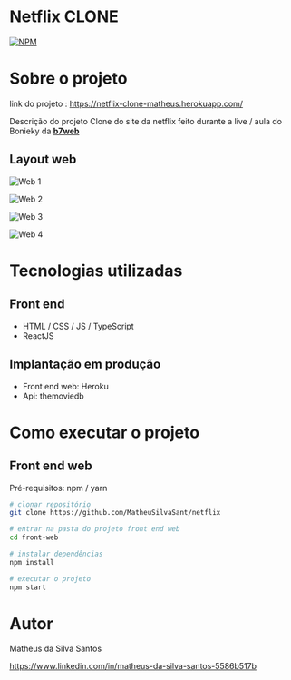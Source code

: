 # Netflix CLONE
[![NPM](https://img.shields.io/badge/License-MIT-yellowgreen)](https://github.com/MatheuSilvaSant/dsdeliver-sds2/blob/main/LICENSE) 

# Sobre o projeto

link do projeto : https://netflix-clone-matheus.herokuapp.com/

Descrição do projeto
Clone do site da netflix feito durante a live / aula do Bonieky da <a href="https://b7web.com.br/fullstack/"><strong>b7web</strong></a>


## Layout web
![Web 1](https://github.com/MatheuSilvaSant/sds2-images/blob/main/assets/home_netflix.png)

![Web 2](https://github.com/MatheuSilvaSant/sds2-images/blob/main/assets/home_netflix2.png)

![Web 3](https://github.com/MatheuSilvaSant/sds2-images/blob/main/assets/home_netflix3.png)

![Web 4](https://github.com/MatheuSilvaSant/sds2-images/blob/main/assets/home_netflix4.png)


# Tecnologias utilizadas

## Front end
- HTML / CSS / JS / TypeScript
- ReactJS

## Implantação em produção

- Front end web: Heroku
- Api: themoviedb

# Como executar o projeto


## Front end web
Pré-requisitos: npm / yarn

```bash
# clonar repositório
git clone https://github.com/MatheuSilvaSant/netflix

# entrar na pasta do projeto front end web
cd front-web

# instalar dependências
npm install

# executar o projeto
npm start
```

# Autor

Matheus da Silva Santos

https://www.linkedin.com/in/matheus-da-silva-santos-5586b517b

